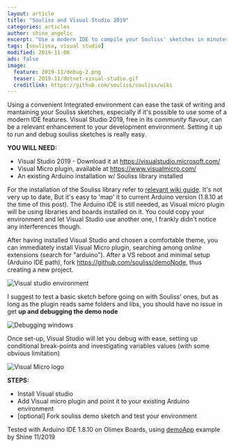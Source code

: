 ```yaml
---
layout: article
title: "Souliss and Visual Studio 2019"
categories: articles
author: shine_angelic
excerpt: "Use a modern IDE to compile your Souliss' sketches in minutes"
tags: [soulissa, visual studio]
modified: 2019-11-06
ads: false  
image:
  feature: 2019-11/debug-2.png
  teaser: 2019-11/dotnet-visual-studio.gif
  creditlink: https://github.com/souliss/souliss/wiki
---
```


Using a convenient Integrated environment can ease the task of writing and mantaining your Souliss sketches, especially if it's possible to use some of a modern IDE features. Visual Studio 2019, free in its _community_ flavour, can be a relevant enhancement to your development environment. Setting it up to run and debug souliss sketches is really easy.

**YOU WILL NEED:**
 * Visual Studio 2019 - Download it at https://visualstudio.microsoft.com/
 * Visual Micro plugin, available at https://www.visualmicro.com/
 * An existing Arduino installation w/ Souliss library installed 
 
For the installation of the Souliss library refer to [relevant wiki guide](https://github.com/souliss/souliss/wiki/Your-First-Upload). It's not very up to date, But it's easy to 'map' it to current Arduino version (1.8.10 at the time of this post). The Arduino IDE is still needed, as Visual micro plugin will be using libraries and boards installed on it. You could copy your environment and let Visual Studio use another one, I frankly didn't notice any interferences though.
 
After having installed Visual Studio and chosen a comfortable theme, you can immediately install Visual Micro plugin, searching among _online_ extensions (search for "arduino"). After a VS reboot and minimal setup (Arduino IDE path), fork https://github.com/souliss/demoNode, thus creating a new project.

![Visual studio environment](http://souliss.net/images/2019-10/env.png)

I suggest to test a basic sketch before going on with Souliss' ones, but as long as the plugin reads same folders and libs, you should have no issue in get **up and debugging the demo node**

![Debugging windows](http://souliss.net/images/2019-11/debug-1.png)

Once set-up, Visual Studio will let you debug with ease, setting up conditional break-points and investigating variables values (with some obvious limitation)

![Visual Micro logo](http://souliss.net/images/2019-11/logo.png)

**STEPS:**
 * Install Visual studio
 * Add Visual micro plugin and point it to your existing Arduino environment
 * [optional] Fork souliss demo sketch and test your environment
 

Tested with Arduino IDE 1.8.10 on Olimex Boards, using [demoApp](https://github.com/souliss/souliss/tree/friariello/examples/demoNode) example by Shine 11/2019
